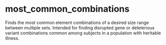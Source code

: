 # most_common_combinations
Finds the most common element combinations of a desired size range between multiple sets. Intended for finding disrupted gene or deleterious variant combinations common among subjects in a population with heritable illness.
